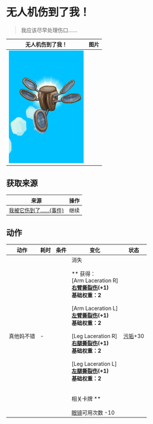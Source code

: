 # 无人机伤到了我！  
> 我应该尽早处理伤口……  
  
  无人机伤到了我！  |   图片   
 ----  |  ----:   
   |  <img decoding="async" src="Sprite/Drone.png" href="a.md" style="max-width:300px;max-height:300px;">   
  
## 获取来源  
来源  |  操作  
----  |  ----  
[我被它伤到了……(事件)](Event_DroneFightBadFailure.md)  |  继续  
## 动作  
动作  |  耗时  |  条件  |  变化  |  状态  
----  |  ----  |  ----  |  ----  |  ----  
真他妈不错<br>  |  -  |    |  消失<br><br>** 获得： **<br>** [Arm Laceration R] **<br>  [右臂撕裂伤](W_ArmLacerationR.md)(+1)<br>基础权重：2<br><br>** [Arm Laceration L] **<br>  [左臂撕裂伤](W_ArmLacerationL.md)(+1)<br>基础权重：2<br><br>** [Leg Laceration R] **<br>  [右腿撕裂伤](W_LegLacerationR.md)(+1)<br>基础权重：2<br><br>** [Leg Laceration L] **<br>  [左腿撕裂伤](W_LegLacerationL.md)(+1)<br>基础权重：2<br><br><br>** 相关卡牌 **<br><br>[眼镜](Glasses.md)可用次数  -10  |  [污垢](Filth.md)+30  
